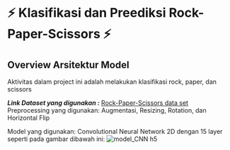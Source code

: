 # ⚡️ Klasifikasi dan Preediksi Rock-Paper-Scissors ⚡️

## Overview Arsitektur Model
Aktivitas dalam project ini adalah melakukan klasifikasi rock, paper, dan scissors

***Link Dataset yang digunakan :*** [Rock-Paper-Scissors data set](https://drive.google.com/file/d/1IVejv65VlMB8lV5iCmhkEw6A4rKV03Lh/view?usp=drive_link)
Preprocessing yang digunakan: Augmentasi, Resizing, Rotation, dan Horizontal Flip

Model yang digunakan: Convolutional Neural Network 2D dengan 15 layer seperti pada gambar dibawah ini:
![model_CNN h5](https://github.com/rohid001/Praktikum_ML_A_Modul6_2020-092/assets/98394099/007febca-1ad3-4106-90cf-9d09faa47951)
